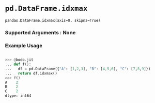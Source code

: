# `pd.DataFrame.idxmax`


`pandas.DataFrame.idxmax(axis=0, skipna=True)`

### Supported Arguments : None

### Example Usage

```py

>>> @bodo.jit
... def f():
...   df = pd.DataFrame({"A": [1,2,3], "B": [4,5,6], "C": [7,8,9]})
...   return df.idxmax()
>>> f()
A    2
B    2
C    2
dtype: int64
```

